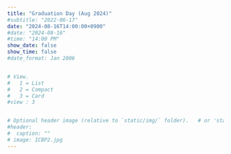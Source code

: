 ```yaml
---
title: "Graduation Day (Aug 2024)"
#subtitle: "2022-06-17"
date: "2024-08-16T14:00:00+0900"
#date: "2024-08-16"
#time: "14:00 PM"
show_date: false
show_time: false
#date_format: Jan 2006


# View.
#   1 = List
#   2 = Compact
#   3 = Card
#view : 3


# Optional header image (relative to `static/img/` folder).   # or 'static/media' folder ?
#header:
#  caption: ""
# image: ICBP2.jpg
---
```




